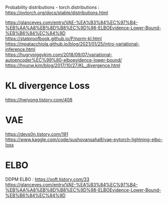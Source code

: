 Probability distributions - torch.distributions : https://pytorch.org/docs/stable/distributions.html

https://glanceyes.com/entry/VAE-%EA%B3%84%EC%97%B4-%EB%AA%A8%EB%8D%B8%EC%9D%98-ELBOEvidence-Lower-Bound-%EB%B6%84%EC%84%9D  
https://statproofbook.github.io/P/norm-kl.html  
https://mpatacchiola.github.io/blog/2021/01/25/intro-variational-inference.html  
https://hugrypiggykim.com/2018/09/07/variational-autoencoder%EC%99%80-elboevidence-lower-bound/  
https://hyunw.kim/blog/2017/10/27/KL_divergence.html

# KL divergence Loss
https://hwiyong.tistory.com/408

# VAE
https://devs0n.tistory.com/191  
https://www.kaggle.com/code/sushovansaha9/vae-pytorch-lightning-elbo-loss  

# ELBO
DDPM ELBO : https://xoft.tistory.com/33  
https://glanceyes.com/entry/VAE-%EA%B3%84%EC%97%B4-%EB%AA%A8%EB%8D%B8%EC%9D%98-ELBOEvidence-Lower-Bound-%EB%B6%84%EC%84%9D  
